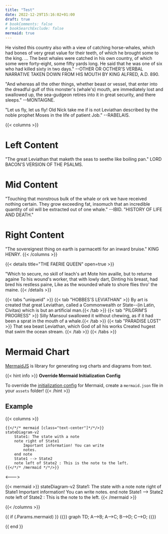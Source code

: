 ```yaml
---
title: "Test"
date: 2022-12-29T15:16:02+01:00
draft: true
# bookComments: false
# bookSearchExclude: false
mermaid: true
---
```


He visited this country also with a view of catching horse-whales,
which had bones of very great value for their teeth, of which he
brought some to the king. ...  The best whales were catched in his
own country, of which some were forty-eight, some fifty yards long.
He said that he was one of six who had killed sixty in two days."
--OTHER OR OCTHER'S VERBAL NARRATIVE TAKEN DOWN FROM HIS MOUTH BY
KING ALFRED, A.D. 890.

"And whereas all the other things, whether beast or vessel, that
enter into the dreadful gulf of this monster's (whale's) mouth, are
immediately lost and swallowed up, the sea-gudgeon retires into it in
great security, and there sleeps." --MONTAIGNE.

"Let us fly, let us fly!  Old Nick take me if is not Leviathan
described by the noble prophet Moses in the life of patient Job."
--RABELAIS.



{{< columns >}} <!-- begin columns block -->
# Left Content
"The great Leviathan that maketh the seas to seethe like boiling
pan." LORD BACON'S VERSION OF THE PSALMS.

# Mid Content
"Touching that monstrous bulk of the whale or ork we have received
nothing certain.  They grow exceeding fat, insomuch that an
incredible quantity of oil will be extracted out of one whale."
--IBID.  "HISTORY OF LIFE AND DEATH."

# Right Content
"The sovereignest thing on earth is parmacetti for an inward bruise."
KING HENRY.
{{< /columns >}}



{{< details title="THE FAERIE QUEEN" open=true >}}

"Which to secure, no skill of leach's art
Mote him availle, but to returne againe
To his wound's worker, that with lowly dart,
Dinting his breast, had bred his restless paine,
Like as the wounded whale to shore flies thro' the maine.
{{< /details >}}



{{< tabs "uniqueid" >}}
{{< tab "HOBBES'S LEVIATHAN" >}} By art is created that great Leviathan, called a Commonwealth or
State--(in Latin, Civitas) which is but an artificial man.{{< /tab >}}
{{< tab "PILGRIM'S PROGRESS" >}} Silly Mansoul swallowed it without chewing, as if it had been a
sprat in the mouth of a whale.{{< /tab >}}
{{< tab "PARADISE LOST" >}} That sea beast
Leviathan, which God of all his works
Created hugest that swim the ocean stream. {{< /tab >}}
{{< /tabs >}}




# Mermaid Chart

[MermaidJS](https://mermaid-js.github.io/) is library for generating svg charts and diagrams from text.

{{< hint info >}}
**Override Mermaid Initialization Config**

To override the [initialization config](https://mermaid-js.github.io/mermaid/#/Setup) for Mermaid,
create a `mermaid.json` file in your `assets` folder!
{{< /hint >}}

## Example

{{< columns >}}
```tpl
{{</*/* mermaid [class="text-center"]*/*/>}}
stateDiagram-v2
    State1: The state with a note
    note right of State1
        Important information! You can write
        notes.
    end note
    State1 --> State2
    note left of State2 : This is the note to the left.
{{</*/* /mermaid */*/>}}
```

<--->

{{< mermaid >}}
stateDiagram-v2
    State1: The state with a note
    note right of State1
        Important information! You can write
        notes.
    end note
    State1 --> State2
    note left of State2 : This is the note to the left.
{{< /mermaid >}}

{{< /columns >}}


{{ if (.Params.mermaid) }}
{{<mermaid>}}
graph TD;
  A-->B;
  A-->C;
  B-->D;
  C-->D;
{{</mermaid>}}
<script async src="https://unpkg.com/mermaid@8.2.3/dist/mermaid.min.js"></script>
{{ end }}